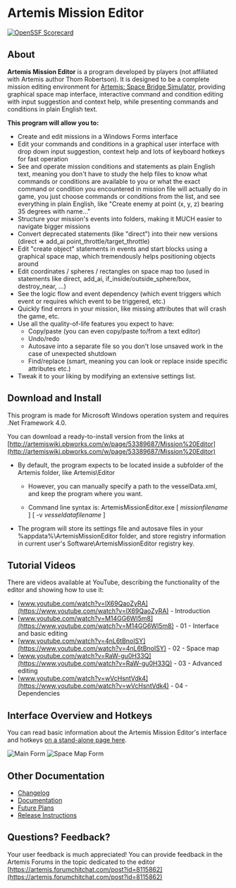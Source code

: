 # Artemis Mission Editor

[![OpenSSF Scorecard](https://api.scorecard.dev/projects/github.com/dthaler/ArtemisMissionEditor/badge)](https://scorecard.dev/viewer/?uri=github.com/dthaler/ArtemisMissionEditor)

## About

**Artemis Mission Editor** is a program developed by players (not affiliated 
with Artemis author Thom Robertson).  It is designed to be a complete 
mission editing environment for 
[Artemis: Space Bridge Simulator](https://artemisspaceshipbridge.com/), 
providing graphical space map interface, interactive command and condition
editing with input suggestion and context help, while presenting commands
and conditions in plain English text.

**This program will allow you to:**

* Create and edit missions in a Windows Forms interface 
* Edit your commands and conditions in a graphical user interface with 
  drop down input suggestion, context help and lots of keyboard hotkeys for 
  fast operation 
* See and operate mission conditions and statements as plain English text, 
  meaning you don't have to study the help files to know what commands or 
  conditions are available to you or what the exact command or condition 
  you encountered in mission file will actually do in game, you just choose
  commands or conditions from the list, and see everything in plain English,
  like "Create enemy at point (x, y, z) bearing 35 degrees with name..." 
* Structure your mission's events into folders, making it MUCH easier to 
  navigate bigger missions 
* Convert deprecated statements (like "direct") into their new versions
  (direct => add\_ai point\_throttle/target\_throttle) 
* Edit "create object" statements in events and start blocks using a
  graphical space map, which tremendously helps positioning objects around 
* Edit coordinates / spheres / rectangles on space map too (used in
  statements like direct, add\_ai, if\_inside/outside\_sphere/box,
  destroy\_near, ...) 
* See the logic flow and event dependency (which event triggers which event
  or requires which event to be triggered, etc.) 
* Quickly find errors in your mission, like missing attributes that will
  crash the game, etc. 
* Use all the quality-of-life features you expect to have: 
  * Copy/paste (you can even copy/paste to/from a text editor)
  * Undo/redo
  * Autosave into a separate file so you don't lose unsaved work in the
    case of unexpected shutdown
  * Find/replace (smart, meaning you can look or replace inside specific 
    attributes etc.)
* Tweak it to your liking by modifying an extensive settings list.

## Download and Install

This program is made for Microsoft Windows operation system and requires
.Net Framework 4.0.  

You can download a ready-to-install version from the links at
[http://artemiswiki.pbworks.com/w/page/53389687/Mission%20Editor](http://artemiswiki.pbworks.com/w/page/53389687/Mission%20Editor)

* By default, the program expects to be located inside a subfolder of the 
  Artemis folder, like Artemis\Editor

  * However, you can manually specify a path to the vesselData.xml, and
    keep the program where you want. 

  * Command line syntax is: ArtemisMissionEditor.exe [ _missionfilename_ ]
    [ -v _vesseldatafilename_ ]

* The program will store its settings file and autosave files in your
  %appdata%\ArtemisMissionEditor folder, and store registry information 
  in current user's Software\ArtemisMissionEditor registry key.

## Tutorial Videos
 
There are videos available at YouTube, describing the functionality of 
the editor and showing how to use it:
 
* [www.youtube.com/watch?v=lX69QaoZyRA](https://www.youtube.com/watch?v=lX69QaoZyRA) - Introduction
* [www.youtube.com/watch?v=M14GG6WI5m8](https://www.youtube.com/watch?v=M14GG6WI5m8) - 01 - Interface and basic editing
* [www.youtube.com/watch?v=4nL6tBnoISY](https://www.youtube.com/watch?v=4nL6tBnoISY) - 02 - Space map
* [www.youtube.com/watch?v=RaW-gu0H33Q](https://www.youtube.com/watch?v=RaW-gu0H33Q) - 03 - Advanced editing
* [www.youtube.com/watch?v=wVcHsntVdk4](https://www.youtube.com/watch?v=wVcHsntVdk4) - 04 - Dependencies

## Interface Overview and Hotkeys

You can read basic information about the Artemis Mission Editor's
interface and hotkeys [on a stand-alone page here](http://artemiswiki.pbworks.com/w/page/53390043/Mission%20Editor%20-%20Interface%20Overview).

![Main Form](http://artemiswiki.pbworks.com/w/file/fetch/53389784/MissionEditor_MainForm.png "Main Form")
![Space Map Form](http://artemiswiki.pbworks.com/w/file/fetch/53389921/MissionEditor_SpaceMapForm.png "Space Map Form")

## Other Documentation

* [Changelog](ArtemisMissionEditor/zzz_Changelog.txt)
* [Documentation](ArtemisMissionEditor/zzz_Documentation.txt)
* [Future Plans](ArtemisMissionEditor/zzz_Future_Plans.txt)
* [Release Instructions](ArtemisMissionEditor/zzz_Release_Instructions.txt)

## Questions? Feedback?

Your user feedback is much appreciated! You can provide feedback in the
Artemis Forums in the topic dedicated to the editor 
[https://artemis.forumchitchat.com/post?id=8115862](https://artemis.forumchitchat.com/post?id=8115862)
